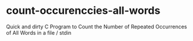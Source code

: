 # count-occurenccies-all-words
Quick and dirty C Program to Count the Number of Repeated Occurrences of All Words in a file / stdin
